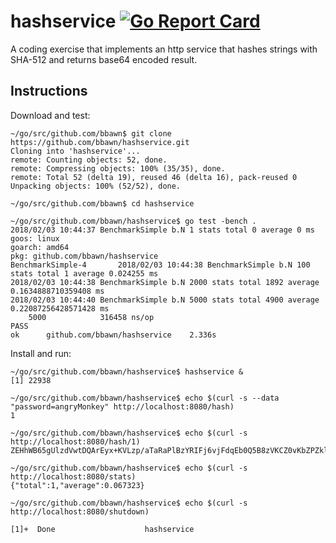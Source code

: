 # hashservice [![Go Report Card](https://goreportcard.com/badge/github.com/bbawn/hashservice)](https://goreportcard.com/report/github.com/bbawn/hashservice)

A coding exercise that implements an http service that hashes strings with SHA-512 and returns base64 encoded result.

## Instructions

Download and test:

```
~/go/src/github.com/bbawn$ git clone https://github.com/bbawn/hashservice.git
Cloning into 'hashservice'...
remote: Counting objects: 52, done.
remote: Compressing objects: 100% (35/35), done.
remote: Total 52 (delta 19), reused 46 (delta 16), pack-reused 0 
Unpacking objects: 100% (52/52), done.

~/go/src/github.com/bbawn$ cd hashservice

~/go/src/github.com/bbawn/hashservice$ go test -bench .
2018/02/03 10:44:37 BenchmarkSimple b.N 1 stats total 0 average 0 ms
goos: linux
goarch: amd64
pkg: github.com/bbawn/hashservice
BenchmarkSimple-4       2018/02/03 10:44:38 BenchmarkSimple b.N 100 stats total 1 average 0.024255 ms
2018/02/03 10:44:38 BenchmarkSimple b.N 2000 stats total 1892 average 0.1634888710359408 ms
2018/02/03 10:44:40 BenchmarkSimple b.N 5000 stats total 4900 average 0.22087256428571428 ms
    5000            316458 ns/op
PASS
ok      github.com/bbawn/hashservice    2.336s
```

Install and run:
```
~/go/src/github.com/bbawn/hashservice$ hashservice &
[1] 22938

~/go/src/github.com/bbawn/hashservice$ echo $(curl -s --data "password=angryMonkey" http://localhost:8080/hash)
1

~/go/src/github.com/bbawn/hashservice$ echo $(curl -s http://localhost:8080/hash/1)
ZEHhWB65gUlzdVwtDQArEyx+KVLzp/aTaRaPlBzYRIFj6vjFdqEb0Q5B8zVKCZ0vKbZPZklJz0Fd7su2A+gf7Q==

~/go/src/github.com/bbawn/hashservice$ echo $(curl -s http://localhost:8080/stats)
{"total":1,"average":0.067323}

~/go/src/github.com/bbawn/hashservice$ echo $(curl -s http://localhost:8080/shutdown)

[1]+  Done                    hashservice

```
